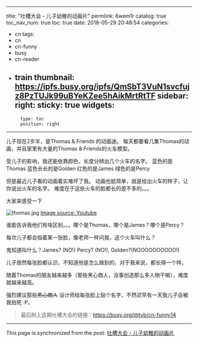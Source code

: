 
---
title: "吐槽大会 -  儿子幼稚的动画片"
permlink: 6wem1r
catalog: true
toc_nav_num: true
toc: true
date: 2018-05-29 20:48:54
categories:
- cn
tags:
- cn
- cn-funny
- busy
- cn-reader
- train
thumbnail: https://ipfs.busy.org/ipfs/QmSbT3VuN1svcfujz8PzTUJk99uBYeKZee5hAikMrtRtTF
sidebar:
    right:
        sticky: true
widgets:
    -
        type: toc
        position: right
---


儿子现在2岁半，是Thomas & Friends 的动画迷。
每天都要看几集Thomas的动画，并且家里有大量的Thomas & Friends的火车模型。

受儿子的影响，我还能依靠颜色，长度分辨出几个火车的名字。
蓝色的是Thomas
蓝色长长的是Golden
红色的是James
绿色的是Percy

但是最近儿子看的动画着实难坏了我。
动画也挺简单，就是给出火车的样子，让你说出火车的名字。
难度在于这些火车的脸都长的差不多的。。。

大家来感受一下


![thomas.jpg](https://ipfs.busy.org/ipfs/QmSbT3VuN1svcfujz8PzTUJk99uBYeKZee5hAikMrtRtTF)
[Image source: Youtube](https://www.youtube.com/watch?v=FcuLgJ4y8Ko)

谁能告诉我他们有啥区别。。。哪个是Thomas，哪个是James？哪个是Percy？

每次儿子都会指着某一张脸，像老师一样问我，这个火车叫什么？

鬼知道叫什么？James? (NO!) Percy? (NO!), Golden?(NOOOOOOOOOO!)

儿子居然每张脸都认识，不知道他是怎么做到的，对于我来说，都长得一个样。

随着Thomas的朋友越来越多（那些黑心商人，没事创造那么多人物干嘛），难度就越来越高。

强烈建议那些~~黑心商人~~ 设计师给每张脸上贴个名字，不然迟早有一天我儿子会被我拍死 :P。



>最后附上这期吐槽大会的链接：https://busy.org/@tvb/cn-funny14

- - -

This page is synchronized from the post: [吐槽大会 -  儿子幼稚的动画片](https://steemit.com/@ericet/6wem1r)
